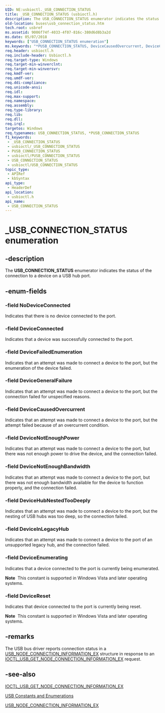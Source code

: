 ```yaml
---
UID: NE:usbioctl._USB_CONNECTION_STATUS
title: _USB_CONNECTION_STATUS (usbioctl.h)
description: The USB_CONNECTION_STATUS enumerator indicates the status of the connection to a device on a USB hub port.
old-location: buses\usb_connection_status.htm
tech.root: usbref
ms.assetid: 9006f74f-4033-4f07-816c-380d6d8b3a2d
ms.date: 05/07/2018
keywords: ["USB_CONNECTION_STATUS enumeration"]
ms.keywords: "*PUSB_CONNECTION_STATUS, DeviceCausedOvercurrent, DeviceConnected, DeviceEnumerating, DeviceFailedEnumeration, DeviceGeneralFailure, DeviceHubNestedTooDeeply, DeviceInLegacyHub, DeviceNotEnoughBandwidth, DeviceNotEnoughPower, DeviceReset, NoDeviceConnected, PUSB_CONNECTION_STATUS, PUSB_CONNECTION_STATUS enumeration pointer [Buses], USB_CONNECTION_STATUS, USB_CONNECTION_STATUS enumeration [Buses], _USB_CONNECTION_STATUS, buses.usb_connection_status, usbioctl/DeviceCausedOvercurrent, usbioctl/DeviceConnected, usbioctl/DeviceEnumerating, usbioctl/DeviceFailedEnumeration, usbioctl/DeviceGeneralFailure, usbioctl/DeviceHubNestedTooDeeply, usbioctl/DeviceInLegacyHub, usbioctl/DeviceNotEnoughBandwidth, usbioctl/DeviceNotEnoughPower, usbioctl/DeviceReset, usbioctl/NoDeviceConnected, usbioctl/PUSB_CONNECTION_STATUS, usbioctl/USB_CONNECTION_STATUS, usbstrct_3f747b8b-9fe5-48f1-bfc4-3701ab8be8e9.xml"
req.header: usbioctl.h
req.include-header: Usbioctl.h
req.target-type: Windows
req.target-min-winverclnt: 
req.target-min-winversvr: 
req.kmdf-ver: 
req.umdf-ver: 
req.ddi-compliance: 
req.unicode-ansi: 
req.idl: 
req.max-support: 
req.namespace: 
req.assembly: 
req.type-library: 
req.lib: 
req.dll: 
req.irql: 
targetos: Windows
req.typenames: USB_CONNECTION_STATUS, *PUSB_CONNECTION_STATUS
f1_keywords:
 - _USB_CONNECTION_STATUS
 - usbioctl/_USB_CONNECTION_STATUS
 - PUSB_CONNECTION_STATUS
 - usbioctl/PUSB_CONNECTION_STATUS
 - USB_CONNECTION_STATUS
 - usbioctl/USB_CONNECTION_STATUS
topic_type:
 - APIRef
 - kbSyntax
api_type:
 - HeaderDef
api_location:
 - usbioctl.h
api_name:
 - USB_CONNECTION_STATUS
---
```


# _USB_CONNECTION_STATUS enumeration


## -description

The <b>USB_CONNECTION_STATUS</b> enumerator indicates the status of the connection to a device on a USB hub port.

## -enum-fields

### -field NoDeviceConnected

Indicates that there is no device connected to the port.

### -field DeviceConnected

Indicates that a device was successfully connected to the port.

### -field DeviceFailedEnumeration

Indicates that an attempt was made to connect a device to the port, but the enumeration of the device failed.

### -field DeviceGeneralFailure

Indicates that an attempt was made to connect a device to the port, but the connection failed for unspecified reasons.

### -field DeviceCausedOvercurrent

Indicates that an attempt was made to connect a device to the port, but the attempt failed because of an overcurrent condition.

### -field DeviceNotEnoughPower

Indicates that an attempt was made to connect a device to the port, but there was not enough power to drive the device, and the connection failed.

### -field DeviceNotEnoughBandwidth

Indicates that an attempt was made to connect a device to the port, but there was not enough bandwidth available for the device to function properly, and the connection failed.

### -field DeviceHubNestedTooDeeply

Indicates that an attempt was made to connect a device to the port, but the nesting of USB hubs was too deep, so the connection failed.

### -field DeviceInLegacyHub

Indicates that an attempt was made to connect a device to the port of an unsupported legacy hub, and the connection failed.

### -field DeviceEnumerating

Indicates that a device connected to the port is currently being enumerated.  

<b>Note</b>  This constant is supported in Windows Vista and later operating systems.

### -field DeviceReset

Indicates that device connected to the port is currently being reset.  

<b>Note</b>  This constant is supported in Windows Vista and later operating systems.

## -remarks

The USB bus driver reports connection status in a <a href="https://docs.microsoft.com/windows-hardware/drivers/ddi/usbioctl/ns-usbioctl-_usb_node_connection_information_ex">USB_NODE_CONNECTION_INFORMATION_EX</a> structure in response to an <a href="https://docs.microsoft.com/windows-hardware/drivers/ddi/usbioctl/ni-usbioctl-ioctl_usb_get_node_connection_information_ex">IOCTL_USB_GET_NODE_CONNECTION_INFORMATION_EX</a> request.

## -see-also

<a href="https://docs.microsoft.com/windows-hardware/drivers/ddi/usbioctl/ni-usbioctl-ioctl_usb_get_node_connection_information_ex">IOCTL_USB_GET_NODE_CONNECTION_INFORMATION_EX</a>



<a href="https://docs.microsoft.com/windows-hardware/drivers/ddi/_usbref/#enumerations">USB Constants and Enumerations</a>



<a href="https://docs.microsoft.com/windows-hardware/drivers/ddi/usbioctl/ns-usbioctl-_usb_node_connection_information_ex">USB_NODE_CONNECTION_INFORMATION_EX</a>

